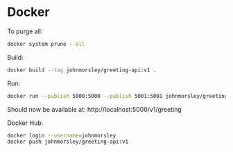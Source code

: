 # Docker

To purge all:

```bash
docker system prune --all
```

Build:

```bash
docker build --tag johnmorsley/greeting-api:v1 .
```

Run:

```bash
docker run --publish 5000:5000 --publish 5001:5001 johnmorsley/greeting-api:v1
```

Should now be available at: http://localhost:5000/v1/greeting

Docker Hub:

```bash
docker login --username=johnmorsley
docker push johnmorsley/greeting-api:v1
```